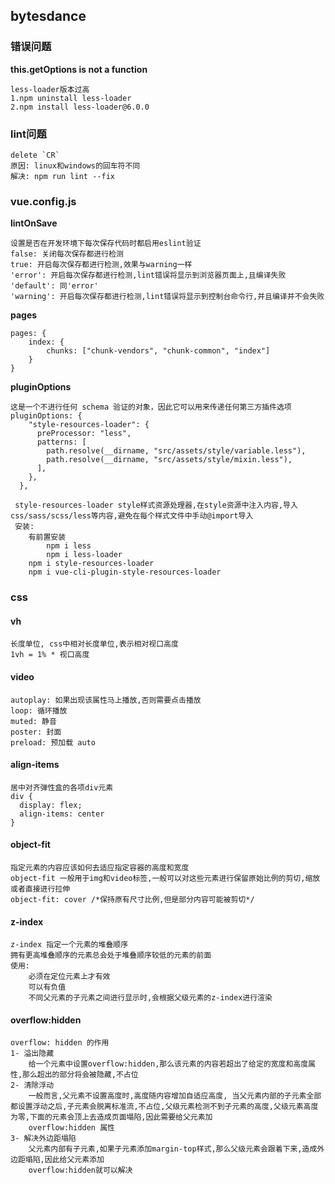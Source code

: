 ## bytesdance

### 错误问题

**this.getOptions is not a function**

```shell
less-loader版本过高
1.npm uninstall less-loader
2.npm install less-loader@6.0.0
```

### lint问题

```shell
delete `CR`
原因: linux和windows的回车符不同
解决: npm run lint --fix
```

### vue.config.js

**lintOnSave**

```shell
设置是否在开发环境下每次保存代码时都启用eslint验证
false: 关闭每次保存都进行检测
true: 开启每次保存都进行检测,效果与warning一样
'error': 开启每次保存都进行检测,lint错误将显示到浏览器页面上,且编译失败
'default': 同'error'
'warning': 开启每次保存都进行检测,lint错误将显示到控制台命令行,并且编译并不会失败
```

**pages**

```shell
pages: {
	index: {
		chunks: ["chunk-vendors", "chunk-common", "index"]
	}
}
```

**pluginOptions**

```shell
这是一个不进行任何 schema 验证的对象，因此它可以用来传递任何第三方插件选项
pluginOptions: {
    "style-resources-loader": {
      preProcessor: "less",
      patterns: [
        path.resolve(__dirname, "src/assets/style/variable.less"),
        path.resolve(__dirname, "src/assets/style/mixin.less"),
      ],
    },
  },
  
 style-resources-loader style样式资源处理器,在style资源中注入内容,导入css/sass/scss/less等内容,避免在每个样式文件中手动@import导入
 安装:
 	有前置安装
 		npm i less
 		npm i less-loader
    npm i style-resources-loader
    npm i vue-cli-plugin-style-resources-loader
```



### css

#### vh

```shell
长度单位, css中相对长度单位,表示相对视口高度
1vh = 1% * 视口高度
```



#### video

```shell
autoplay: 如果出现该属性马上播放,否则需要点击播放
loop: 循环播放
muted: 静音
poster: 封面
preload: 预加载 auto
```

#### align-items

```shell
居中对齐弹性盒的各项div元素
div {
  display: flex;
  align-items: center
}
```

#### object-fit

```shell
指定元素的内容应该如何去适应指定容器的高度和宽度
object-fit 一般用于img和video标签,一般可以对这些元素进行保留原始比例的剪切,缩放或者直接进行拉伸
object-fit: cover /*保持原有尺寸比例,但是部分内容可能被剪切*/
```

#### z-index

```shell
z-index 指定一个元素的堆叠顺序
拥有更高堆叠顺序的元素总会处于堆叠顺序较低的元素的前面
使用: 
	必须在定位元素上才有效
	可以有负值
	不同父元素的子元素之间进行显示时,会根据父级元素的z-index进行渲染
```

#### overflow:hidden

```shell
overflow: hidden 的作用
1- 溢出隐藏
	给一个元素中设置overflow:hidden,那么该元素的内容若超出了给定的宽度和高度属性,那么超出的部分将会被隐藏,不占位
2- 清除浮动
	一般而言,父元素不设置高度时,高度随内容增加自适应高度, 当父元素内部的子元素全部都设置浮动之后,子元素会脱离标准流,不占位,父级元素检测不到子元素的高度,父级元素高度为零,下面的元素会顶上去造成页面塌陷,因此需要给父元素加
	overflow:hidden 属性
3- 解决外边距塌陷
	父元素内部有子元素,如果子元素添加margin-top样式,那么父级元素会跟着下来,造成外边距塌陷,因此给父元素添加
	overflow:hidden就可以解决
```



